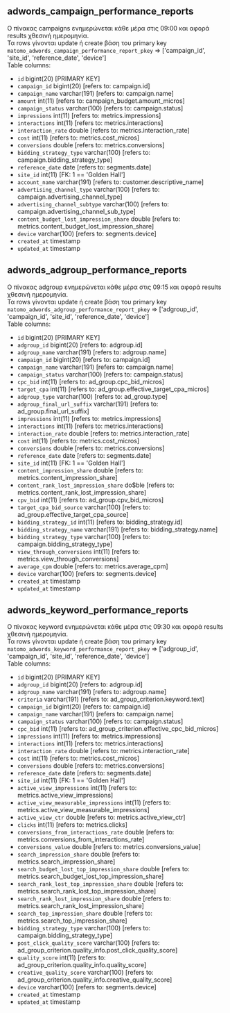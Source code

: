 ## adwords_campaign_performance_reports
Ο πίνακας campaigns ενημερώνεται κάθε μέρα στις 09:00 και αφορά results χθεσινή ημερομηνία.  
Τα rows γίνονται update ή create βάση του primary key  
``matomo_adwords_campaign_performance_report_pkey`` =>  ['campaign_id', 'site_id', 'reference_date', 'device']  
Table columns:  
- `id` bigint(20) [PRIMARY KEY]
- `campaign_id` bigint(20) [refers to: campaign.id]
- `campaign_name` varchar(191) [refers to: campaign.name]
- `amount` int(11) [refers to: campaign_budget.amount_micros]
- `campaign_status` varchar(100) [refers to: campaign.status]
- `impressions` int(11) [refers to: metrics.impressions]
- `interactions` int(11) [refers to: metrics.interactions]
- `interaction_rate` double [refers to: metrics.interaction_rate]
- `cost` int(11) [refers to: metrics.cost_micros]
- `conversions` double [refers to: metrics.conversions]
- `bidding_strategy_type` varchar(100) [refers to: campaign.bidding_strategy_type]
- `reference_date` date [refers to: segments.date]
- `site_id` int(11) [FK: 1 == 'Golden Hall']
- `account_name` varchar(191) [refers to: customer.descriptive_name]
- `advertising_channel_type` varchar(100) [refers to: campaign.advertising_channel_type]
- `advertising_channel_subtype` varchar(100) [refers to: campaign.advertising_channel_sub_type]
- `content_budget_lost_impression_share` double [refers to: metrics.content_budget_lost_impression_share]
- `device` varchar(100) [refers to: segments.device]
- `created_at` timestamp
- `updated_at` timestamp  

## adwords_adgroup_performance_reports
Ο πίνακας adgroup ενημερώνεται κάθε μέρα στις 09:15 και αφορά results χθεσινή ημερομηνία.  
Τα rows γίνονται update ή create βάση του primary key  
``matomo_adwords_adgroup_performance_report_pkey`` => ['adgroup_id', 'campaign_id', 'site_id', 'reference_date', 'device']  
Table columns:  
- `id` bigint(20) [PRIMARY KEY]
- `adgroup_id` bigint(20) [refers to: adgroup.id]
- `adgroup_name` varchar(191) [refers to: adgroup.name]
- `campaign_id` bigint(20) [refers to: campaign.id]
- `campaign_name` varchar(191) [refers to: campaign.name]
- `campaign_status` varchar(100) [refers to: campaign.status]
- `cpc_bid` int(11) [refers to: ad_group.cpc_bid_micros]
- `target_cpa` int(11) [refers to: ad_group.effective_target_cpa_micros]
- `adgroup_type` varchar(100) [refers to: ad_group.type]
- `adgroup_final_url_suffix` varchar(191) [refers to: ad_group.final_url_suffix]
- `impressions` int(11) [refers to: metrics.impressions]
- `interactions` int(11) [refers to: metrics.interactions]
- `interaction_rate` double [refers to: metrics.interaction_rate]
- `cost` int(11) [refers to: metrics.cost_micros]
- `conversions` double [refers to: metrics.conversions]
- `reference_date` date [refers to: segments.date]
- `site_id` int(11) [FK: 1 == 'Golden Hall']
- `content_impression_share` double [refers to: metrics.content_impression_share]
- `content_rank_lost_impression_share` do$ble [refers to: metrics.content_rank_lost_impression_share]
- `cpv_bid` int(11) [refers to: ad_group.cpv_bid_micros]
- `target_cpa_bid_source` varchar(100) [refers to: ad_group.effective_target_cpa_source]
- `bidding_strategy_id` int(11) [refers to: bidding_strategy.id]
- `bidding_strategy_name` varchar(191) [refers to: bidding_strategy.name]
- `bidding_strategy_type` varchar(100) [refers to: campaign.bidding_strategy_type]
- `view_through_conversions` int(11) [refers to: metrics.view_through_conversions]
- `average_cpm` double [refers to: metrics.average_cpm]
- `device` varchar(100) [refers to: segments.device]
- `created_at` timestamp
- `updated_at` timestamp

## adwords_keyword_performance_reports
Ο πίνακας keyword ενημερώνεται κάθε μέρα στις 09:30 και αφορά results χθεσινή ημερομηνία.  
Τα rows γίνονται update ή create βάση του primary key  
``matomo_adwords_keyword_performance_report_pkey`` => ['adgroup_id', 'campaign_id', 'site_id', 'reference_date', 'device']  
Table columns:  
- `id` bigint(20) [PRIMARY KEY]
- `adgroup_id` bigint(20) [refers to: adgroup.id]
- `adgroup_name` varchar(191) [refers to: adgroup.name]
- `criteria` varchar(191) [refers to: ad_group_criterion.keyword.text]
- `campaign_id` bigint(20) [refers to: campaign.id]
- `campaign_name` varchar(191) [refers to: campaign.name]
- `campaign_status` varchar(100) [refers to: campaign.status]
- `cpc_bid` int(11) [refers to: ad_group_criterion.effective_cpc_bid_micros]
- `impressions` int(11) [refers to: metrics.impressions]
- `interactions` int(11) [refers to: metrics.interactions]
- `interaction_rate` double [refers to: metrics.interaction_rate]
- `cost` int(11) [refers to: metrics.cost_micros]
- `conversions` double [refers to: metrics.conversions]
- `reference_date` date [refers to: segments.date]
- `site_id` int(11) [FK: 1 == 'Golden Hall']
- `active_view_impressions` int(11) [refers to: metrics.active_view_impressions]
- `active_view_measurable_impressions` int(11) [refers to: metrics.active_view_measurable_impressions]
- `active_view_ctr` double [refers to: metrics.active_view_ctr]
- `clicks` int(11) [refers to: metrics.clicks]
- `conversions_from_interactions_rate` double [refers to: metrics.conversions_from_interactions_rate]
- `conversions_value` double [refers to: metrics.conversions_value]
- `search_impression_share` double [refers to: metrics.search_impression_share]
- `search_budget_lost_top_impression_share` double [refers to: metrics.search_budget_lost_top_impression_share]
- `search_rank_lost_top_impression_share` double [refers to: metrics.search_rank_lost_top_impression_share]
- `search_rank_lost_impression_share` double [refers to: metrics.search_rank_lost_impression_share]
- `search_top_impression_share` double [refers to: metrics.search_top_impression_share]
- `bidding_strategy_type` varchar(100) [refers to: campaign.bidding_strategy_type]
- `post_click_quality_score` varchar(100) [refers to: ad_group_criterion.quality_info.post_click_quality_score]
- `quality_score` int(11) [refers to: ad_group_criterion.quality_info.quality_score]
- `creative_quality_score` varchar(100) [refers to: ad_group_criterion.quality_info.creative_quality_score]
- `device` varchar(100) [refers to: segments.device]
- `created_at` timestamp
- `updated_at` timestamp
